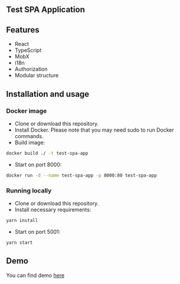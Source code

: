 Test SPA Application
---------------------------

## Features
- React
- TypeScript
- MobX
- i18n
- Authorization
- Modular structure

## Installation and usage 

### Docker image
- Clone or download this repository.
- Install Docker. Please note that you may need sudo to run Docker commands.
- Build image:
```bash
docker build ./ -t test-spa-app
```
- Start on port 8000: 
```bash
docker run -d --name test-spa-app -p 8000:80 test-spa-app
```

### Running locally
- Clone or download this repository.
- Install necessary requirements: 
```bash
yarn install
```
- Start on port 5001:
```bash
yarn start
```

Demo
---------------------------
You can find demo [here](http://test-spa-app.sidorov.net)

